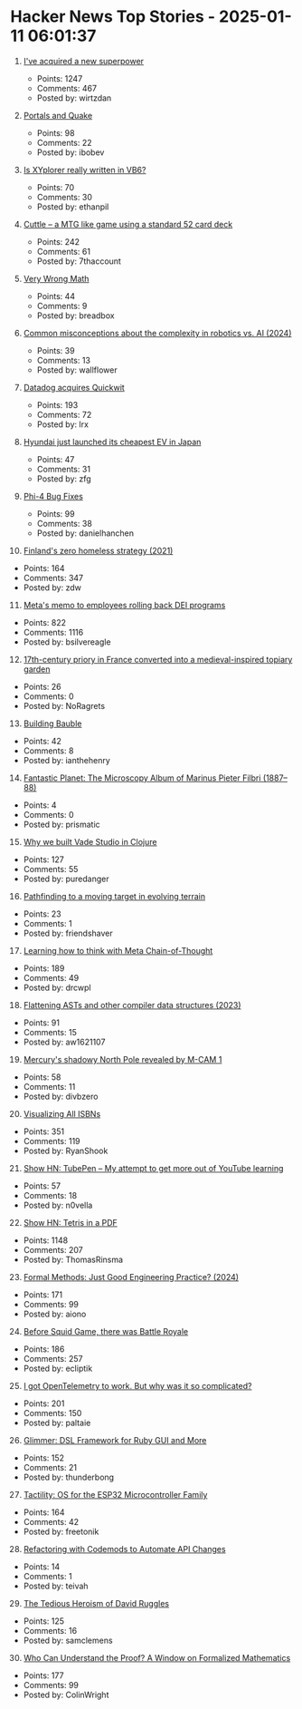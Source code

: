 # Hacker News Top Stories - 2025-01-11 06:01:37

1. [I've acquired a new superpower](https://danielwirtz.com/blog/spot-the-difference-superpower)
   - Points: 1247
   - Comments: 467
   - Posted by: wirtzdan

2. [Portals and Quake](https://30fps.net/pages/pvs-portals-and-quake/)
   - Points: 98
   - Comments: 22
   - Posted by: ibobev

3. [Is XYplorer really written in VB6?](https://www.xyplorer.com/faq-topic.php?id=VB6)
   - Points: 70
   - Comments: 30
   - Posted by: ethanpil

4. [Cuttle – a MTG like game using a standard 52 card deck](https://www.pagat.com/combat/cuttle.html)
   - Points: 242
   - Comments: 61
   - Posted by: 7thaccount

5. [Very Wrong Math](https://www.charlespetzold.com/blog/2025/01/Very-Wrong-Math.html)
   - Points: 44
   - Comments: 9
   - Posted by: breadbox

6. [Common misconceptions about the complexity in robotics vs. AI (2024)](https://harimus.github.io//2024/05/31/motortask.html)
   - Points: 39
   - Comments: 13
   - Posted by: wallflower

7. [Datadog acquires Quickwit](https://quickwit.io/blog/quickwit-joins-datadog)
   - Points: 193
   - Comments: 72
   - Posted by: lrx

8. [Hyundai just launched its cheapest EV in Japan](https://electrek.co/2025/01/10/hyundai-just-launched-cheapest-ev-japan-starting-18000/)
   - Points: 47
   - Comments: 31
   - Posted by: zfg

9. [Phi-4 Bug Fixes](https://unsloth.ai/blog/phi4)
   - Points: 99
   - Comments: 38
   - Posted by: danielhanchen

10. [Finland's zero homeless strategy (2021)](https://oecdecoscope.blog/2021/12/13/finlands-zero-homeless-strategy-lessons-from-a-success-story/)
   - Points: 164
   - Comments: 347
   - Posted by: zdw

11. [Meta's memo to employees rolling back DEI programs](https://www.axios.com/2025/01/10/meta-dei-memo-employees-programs)
   - Points: 822
   - Comments: 1116
   - Posted by: bsilvereagle

12. [17th-century priory in France converted into a medieval-inspired topiary garden](https://www.houseandgarden.co.uk/gallery/prieure-de-vauboin-garden)
   - Points: 26
   - Comments: 0
   - Posted by: NoRagrets

13. [Building Bauble](https://ianthehenry.com/posts/bauble/building-bauble/)
   - Points: 42
   - Comments: 8
   - Posted by: ianthehenry

14. [Fantastic Planet: The Microscopy Album of Marinus Pieter Filbri (1887–88)](https://publicdomainreview.org/collection/marinus-pieter-filbri-microscopy/)
   - Points: 4
   - Comments: 0
   - Posted by: prismatic

15. [Why we built Vade Studio in Clojure](https://bytes.vadelabs.com/doing-hard-things-while-living-life-why-we-built-vade-studio-in-clojure/)
   - Points: 127
   - Comments: 55
   - Posted by: puredanger

16. [Pathfinding to a moving target in evolving terrain](https://www.holm.dog/2025/01/finding-many-paths-to-moving-target-in.html)
   - Points: 23
   - Comments: 1
   - Posted by: friendshaver

17. [Learning how to think with Meta Chain-of-Thought](https://arxiv.org/abs/2501.04682)
   - Points: 189
   - Comments: 49
   - Posted by: drcwpl

18. [Flattening ASTs and other compiler data structures (2023)](https://www.cs.cornell.edu/~asampson/blog/flattening.html)
   - Points: 91
   - Comments: 15
   - Posted by: aw1621107

19. [Mercury's shadowy North Pole revealed by M-CAM 1](https://www.esa.int/ESA_Multimedia/Images/2025/01/Mercury_s_shadowy_north_pole_revealed_by_M-CAM_1)
   - Points: 58
   - Comments: 11
   - Posted by: divbzero

20. [Visualizing All ISBNs](https://annas-archive.org/blog/all-isbns.html)
   - Points: 351
   - Comments: 119
   - Posted by: RyanShook

21. [Show HN: TubePen – My attempt to get more out of YouTube learning](https://www.tubepen.com/)
   - Points: 57
   - Comments: 18
   - Posted by: n0vella

22. [Show HN: Tetris in a PDF](https://th0mas.nl/downloads/pdftris.pdf)
   - Points: 1148
   - Comments: 207
   - Posted by: ThomasRinsma

23. [Formal Methods: Just Good Engineering Practice? (2024)](https://brooker.co.za/blog/2024/04/17/formal)
   - Points: 171
   - Comments: 99
   - Posted by: aiono

24. [Before Squid Game, there was Battle Royale](https://www.tokyoweekender.com/entertainment/movies-tv/before-squid-game-there-was-battle-royale/)
   - Points: 186
   - Comments: 257
   - Posted by: ecliptik

25. [I got OpenTelemetry to work. But why was it so complicated?](https://iconsolutions.com/blog/i-got-opentelemetry-to-work-but-why-was-it-so-complicated/)
   - Points: 201
   - Comments: 150
   - Posted by: paltaie

26. [Glimmer: DSL Framework for Ruby GUI and More](https://github.com/AndyObtiva/glimmer)
   - Points: 152
   - Comments: 21
   - Posted by: thunderbong

27. [Tactility: OS for the ESP32 Microcontroller Family](https://tactility.one/#/)
   - Points: 164
   - Comments: 42
   - Posted by: freetonik

28. [Refactoring with Codemods to Automate API Changes](https://martinfowler.com/articles/codemods-api-refactoring.html)
   - Points: 14
   - Comments: 1
   - Posted by: teivah

29. [The Tedious Heroism of David Ruggles](https://commonplace.online/article/the-tedious-heroism-of-david-ruggles/)
   - Points: 125
   - Comments: 16
   - Posted by: samclemens

30. [Who Can Understand the Proof? A Window on Formalized Mathematics](https://writings.stephenwolfram.com/2025/01/who-can-understand-the-proof-a-window-on-formalized-mathematics/)
   - Points: 177
   - Comments: 99
   - Posted by: ColinWright

